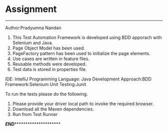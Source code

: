 # Assignment

***************************************************************************************************************************
Author:Pradyumna Nandan

1. This Test Automation Framework is developed using BDD apporach with Selenium and Java.
2. Page Object Model has been used.
3. PageFactory pattern has been used to initialize the page elements.
4. Use cases are written in feature files.
5. Reusable methods were developed.
6. Test data is stored in properties file.


IDE: IntelliJ
Programming Language: Java
Development Approach:BDD
Framework:Selenium
Unit Testing:Junit


To run the tests please do the following.
1. Please provide your driver local path to invoke the required browser.
2. Download all the Maven dependencies.
3. Run from Test Runner

***************************************************END************************************************************************